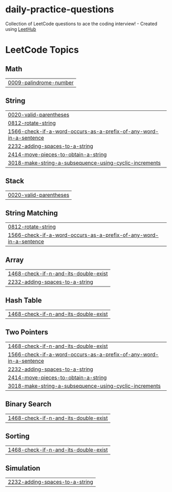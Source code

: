 # daily-practice-questions
Collection of LeetCode questions to ace the coding interview! - Created using [LeetHub](https://github.com/QasimWani/LeetHub)

<!---LeetCode Topics Start-->
# LeetCode Topics
## Math
|  |
| ------- |
| [0009-palindrome-number](https://github.com/Tishathakral/daily-practice-questions/tree/master/0009-palindrome-number) |
## String
|  |
| ------- |
| [0020-valid-parentheses](https://github.com/Tishathakral/daily-practice-questions/tree/master/0020-valid-parentheses) |
| [0812-rotate-string](https://github.com/Tishathakral/daily-practice-questions/tree/master/0812-rotate-string) |
| [1566-check-if-a-word-occurs-as-a-prefix-of-any-word-in-a-sentence](https://github.com/Tishathakral/daily-practice-questions/tree/master/1566-check-if-a-word-occurs-as-a-prefix-of-any-word-in-a-sentence) |
| [2232-adding-spaces-to-a-string](https://github.com/Tishathakral/daily-practice-questions/tree/master/2232-adding-spaces-to-a-string) |
| [2414-move-pieces-to-obtain-a-string](https://github.com/Tishathakral/daily-practice-questions/tree/master/2414-move-pieces-to-obtain-a-string) |
| [3018-make-string-a-subsequence-using-cyclic-increments](https://github.com/Tishathakral/daily-practice-questions/tree/master/3018-make-string-a-subsequence-using-cyclic-increments) |
## Stack
|  |
| ------- |
| [0020-valid-parentheses](https://github.com/Tishathakral/daily-practice-questions/tree/master/0020-valid-parentheses) |
## String Matching
|  |
| ------- |
| [0812-rotate-string](https://github.com/Tishathakral/daily-practice-questions/tree/master/0812-rotate-string) |
| [1566-check-if-a-word-occurs-as-a-prefix-of-any-word-in-a-sentence](https://github.com/Tishathakral/daily-practice-questions/tree/master/1566-check-if-a-word-occurs-as-a-prefix-of-any-word-in-a-sentence) |
## Array
|  |
| ------- |
| [1468-check-if-n-and-its-double-exist](https://github.com/Tishathakral/daily-practice-questions/tree/master/1468-check-if-n-and-its-double-exist) |
| [2232-adding-spaces-to-a-string](https://github.com/Tishathakral/daily-practice-questions/tree/master/2232-adding-spaces-to-a-string) |
## Hash Table
|  |
| ------- |
| [1468-check-if-n-and-its-double-exist](https://github.com/Tishathakral/daily-practice-questions/tree/master/1468-check-if-n-and-its-double-exist) |
## Two Pointers
|  |
| ------- |
| [1468-check-if-n-and-its-double-exist](https://github.com/Tishathakral/daily-practice-questions/tree/master/1468-check-if-n-and-its-double-exist) |
| [1566-check-if-a-word-occurs-as-a-prefix-of-any-word-in-a-sentence](https://github.com/Tishathakral/daily-practice-questions/tree/master/1566-check-if-a-word-occurs-as-a-prefix-of-any-word-in-a-sentence) |
| [2232-adding-spaces-to-a-string](https://github.com/Tishathakral/daily-practice-questions/tree/master/2232-adding-spaces-to-a-string) |
| [2414-move-pieces-to-obtain-a-string](https://github.com/Tishathakral/daily-practice-questions/tree/master/2414-move-pieces-to-obtain-a-string) |
| [3018-make-string-a-subsequence-using-cyclic-increments](https://github.com/Tishathakral/daily-practice-questions/tree/master/3018-make-string-a-subsequence-using-cyclic-increments) |
## Binary Search
|  |
| ------- |
| [1468-check-if-n-and-its-double-exist](https://github.com/Tishathakral/daily-practice-questions/tree/master/1468-check-if-n-and-its-double-exist) |
## Sorting
|  |
| ------- |
| [1468-check-if-n-and-its-double-exist](https://github.com/Tishathakral/daily-practice-questions/tree/master/1468-check-if-n-and-its-double-exist) |
## Simulation
|  |
| ------- |
| [2232-adding-spaces-to-a-string](https://github.com/Tishathakral/daily-practice-questions/tree/master/2232-adding-spaces-to-a-string) |
<!---LeetCode Topics End-->